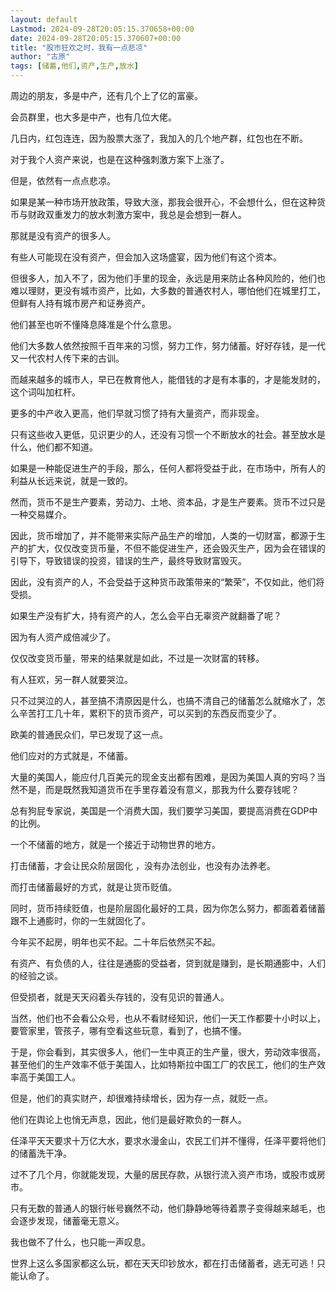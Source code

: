 ```yaml
---
layout: default
Lastmod: 2024-09-28T20:05:15.370658+00:00
date: 2024-09-28T20:05:15.370607+00:00
title: "股市狂欢之时，我有一点悲凉"
author: "古原"
tags: [储蓄,他们,资产,生产,放水]
---
```


周边的朋友，多是中产，还有几个上了亿的富豪。

会员群里，也大多是中产，也有几位大佬。

几日内，红包连连，因为股票大涨了，我加入的几个地产群，红包也在不断。

对于我个人资产来说，也是在这种强刺激方案下上涨了。

但是，依然有一点点悲凉。  

如果是某一种市场开放政策，导致大涨，那我会很开心，不会想什么，但在这种货币与财政双重发力的放水刺激方案中，我总是会想到一群人。  

那就是没有资产的很多人。

有些人可能现在没有资产，但会加入这场盛宴，因为他们有这个资本。  

但很多人，加入不了，因为他们手里的现金，永远是用来防止各种风险的，他们也难以理财，更没有城市资产，比如，大多数的普通农村人，哪怕他们在城里打工，但鲜有人持有城市房产和证券资产。  

他们甚至也听不懂降息降准是个什么意思。  

他们大多数人依然按照千百年来的习惯，努力工作，努力储蓄。好好存钱，是一代又一代农村人传下来的古训。

而越来越多的城市人，早已在教育他人，能借钱的才是有本事的，才是能发财的，这个词叫加杠杆。  

更多的中产收入更高，他们早就习惯了持有大量资产，而非现金。

只有这些收入更低，见识更少的人，还没有习惯一个不断放水的社会。甚至放水是什么，他们都不知道。  

如果是一种能促进生产的手段，那么，任何人都将受益于此，在市场中，所有人的利益从长远来说，就是一致的。  

然而，货币不是生产要素，劳动力、土地、资本品，才是生产要素。货币不过只是一种交易媒介。  

因此，货币增加了，并不能带来实际产品生产的增加，人类的一切财富，都源于生产的扩大，仅仅改变货币量，不但不能促进生产，还会毁灭生产，因为会在错误的引导下，导致错误的投资，错误的生产，最终导致财富毁灭。

因此，没有资产的人，不会受益于这种货币政策带来的“繁荣”，不仅如此，他们将受损。  

如果生产没有扩大，持有资产的人，怎么会平白无辜资产就翻番了呢？  

因为有人资产成倍减少了。  

仅仅改变货币量，带来的结果就是如此，不过是一次财富的转移。

有人狂欢，另一群人就要哭泣。  

只不过哭泣的人，甚至搞不清原因是什么，也搞不清自己的储蓄怎么就缩水了，怎么辛苦打工几十年，累积下的货币资产，可以买到的东西反而变少了。  

欧美的普通民众们，早已发现了这一点。  

他们应对的方式就是，不储蓄。

大量的美国人，能应付几百美元的现金支出都有困难，是因为美国人真的穷吗？当然不是，而是既然我知道货币在手里存着没有意义，那我为什么要存钱呢？  

总有狗屁专家说，美国是一个消费大国，我们要学习美国，要提高消费在GDP中的比例。

一个不储蓄的地方，就是一个接近于动物世界的地方。

打击储蓄，才会让民众阶层固化 ，没有办法创业，也没有办法养老。  

而打击储蓄最好的方式，就是让货币贬值。  

同时，货币持续贬值，也是阶层固化最好的工具，因为你怎么努力，都面着着储蓄跟不上通膨时，你的一生就固化了。  

今年买不起房，明年也买不起。二十年后依然买不起。

有资产、有负债的人，往往是通膨的受益者，贷到就是赚到，是长期通膨中，人们的经验之谈。  

但受损者，就是天天闷着头存钱的，没有见识的普通人。  

当然，他们也不会看公众号，也从不看财经知识，他们一天工作都要十小时以上，要管家里，管孩子，哪有空看这些玩意，看到了，也搞不懂。

于是，你会看到，其实很多人，他们一生中真正的生产量，很大，劳动效率很高，甚至他们的生产效率不低于美国人，比如特斯拉中国工厂的农民工，他们的生产效率高于美国工人。  

但是，他们的真实财产，却很难持续增长，因为存一点，就贬一点。  

他们在舆论上也悄无声息，因此，他们是最好欺负的一群人。  

任泽平天天要求十万亿大水，要求水漫金山，农民工们并不懂得，任泽平要将他们的储蓄洗干净。

过不了几个月，你就能发现，大量的居民存款，从银行流入资产市场，或股市或房市。

只有无数的普通人的银行帐号巍然不动，他们静静地等待着票子变得越来越毛，也会逐步发现，储蓄毫无意义。

我也做不了什么，也只能一声叹息。

世界上这么多国家都这么玩，都在天天印钞放水，都在打击储蓄者，逃无可逃！只能认命了。

